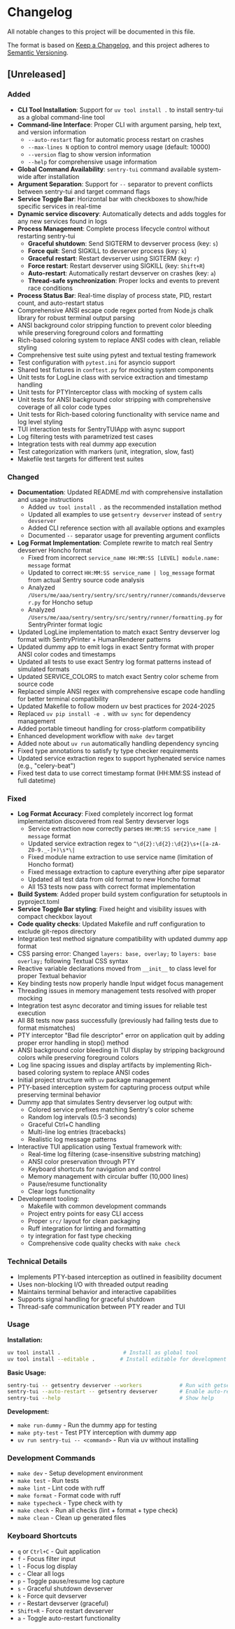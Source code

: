 # Changelog

All notable changes to this project will be documented in this file.

The format is based on [Keep a Changelog](https://keepachangelog.com/en/1.0.0/),
and this project adheres to [Semantic Versioning](https://semver.org/spec/v2.0.0.html).

## [Unreleased]

### Added
- **CLI Tool Installation**: Support for `uv tool install .` to install sentry-tui as a global command-line tool
- **Command-line Interface**: Proper CLI with argument parsing, help text, and version information
  - `--auto-restart` flag for automatic process restart on crashes
  - `--max-lines N` option to control memory usage (default: 10000)
  - `--version` flag to show version information
  - `--help` for comprehensive usage information
- **Global Command Availability**: `sentry-tui` command available system-wide after installation
- **Argument Separation**: Support for `--` separator to prevent conflicts between sentry-tui and target command flags
- **Service Toggle Bar**: Horizontal bar with checkboxes to show/hide specific services in real-time
- **Dynamic service discovery**: Automatically detects and adds toggles for any new services found in logs
- **Process Management**: Complete process lifecycle control without restarting sentry-tui
  - **Graceful shutdown**: Send SIGTERM to devserver process (key: `s`)
  - **Force quit**: Send SIGKILL to devserver process (key: `k`)
  - **Graceful restart**: Restart devserver using SIGTERM (key: `r`)
  - **Force restart**: Restart devserver using SIGKILL (key: `Shift+R`)
  - **Auto-restart**: Automatically restart devserver on crashes (key: `a`)
  - **Thread-safe synchronization**: Proper locks and events to prevent race conditions
- **Process Status Bar**: Real-time display of process state, PID, restart count, and auto-restart status
- Comprehensive ANSI escape code regex ported from Node.js chalk library for robust terminal output parsing
- ANSI background color stripping function to prevent color bleeding while preserving foreground colors and formatting
- Rich-based coloring system to replace ANSI codes with clean, reliable styling
- Comprehensive test suite using pytest and textual testing framework
- Test configuration with `pytest.ini` for asyncio support
- Shared test fixtures in `conftest.py` for mocking system components
- Unit tests for LogLine class with service extraction and timestamp handling
- Unit tests for PTYInterceptor class with mocking of system calls
- Unit tests for ANSI background color stripping with comprehensive coverage of all color code types
- Unit tests for Rich-based coloring functionality with service name and log level styling
- TUI interaction tests for SentryTUIApp with async support
- Log filtering tests with parametrized test cases
- Integration tests with real dummy app execution
- Test categorization with markers (unit, integration, slow, fast)
- Makefile test targets for different test suites

### Changed
- **Documentation**: Updated README.md with comprehensive installation and usage instructions
  - Added `uv tool install .` as the recommended installation method
  - Updated all examples to use `getsentry devserver` instead of `sentry devserver`
  - Added CLI reference section with all available options and examples
  - Documented `--` separator usage for preventing argument conflicts
- **Log Format Implementation**: Complete rewrite to match real Sentry devserver Honcho format
  - Fixed from incorrect `service_name HH:MM:SS [LEVEL] module.name: message` format
  - Updated to correct `HH:MM:SS service_name | log_message` format from actual Sentry source code analysis
  - Analyzed `/Users/me/aaa/sentry/sentry/src/sentry/runner/commands/devserver.py` for Honcho setup
  - Analyzed `/Users/me/aaa/sentry/sentry/src/sentry/runner/formatting.py` for SentryPrinter format logic
- Updated LogLine implementation to match exact Sentry devserver log format with SentryPrinter + HumanRenderer patterns
- Updated dummy app to emit logs in exact Sentry format with proper ANSI color codes and timestamps
- Updated all tests to use exact Sentry log format patterns instead of simulated formats
- Updated SERVICE_COLORS to match exact Sentry color scheme from source code
- Replaced simple ANSI regex with comprehensive escape code handling for better terminal compatibility
- Updated Makefile to follow modern uv best practices for 2024-2025
- Replaced `uv pip install -e .` with `uv sync` for dependency management
- Added portable timeout handling for cross-platform compatibility
- Enhanced development workflow with `make dev` target
- Added note about `uv run` automatically handling dependency syncing
- Fixed type annotations to satisfy ty type checker requirements
- Updated service extraction regex to support hyphenated service names (e.g., "celery-beat")
- Fixed test data to use correct timestamp format (HH:MM:SS instead of full datetime)

### Fixed
- **Log Format Accuracy**: Fixed completely incorrect log format implementation discovered from real Sentry devserver logs
  - Service extraction now correctly parses `HH:MM:SS service_name | message` format
  - Updated service extraction regex to `^\d{2}:\d{2}:\d{2}\s+([a-zA-Z0-9._-]+)\s*\|`
  - Fixed module name extraction to use service name (limitation of Honcho format)
  - Fixed message extraction to capture everything after pipe separator
  - Updated all test data from old format to new Honcho format
  - All 153 tests now pass with correct format implementation
- **Build System**: Added proper build system configuration for setuptools in pyproject.toml
- **Service Toggle Bar styling**: Fixed height and visibility issues with compact checkbox layout
- **Code quality checks**: Updated Makefile and ruff configuration to exclude git-repos directory
- Integration test method signature compatibility with updated dummy app format
- CSS parsing error: Changed `layers: base, overlay;` to `layers: base overlay;` following Textual CSS syntax
- Reactive variable declarations moved from `__init__` to class level for proper Textual behavior
- Key binding tests now properly handle Input widget focus management
- Threading issues in memory management tests resolved with proper mocking
- Integration test async decorator and timing issues for reliable test execution
- All 88 tests now pass successfully (previously had failing tests due to format mismatches)
- PTY interceptor "Bad file descriptor" error on application quit by adding proper error handling in stop() method
- ANSI background color bleeding in TUI display by stripping background colors while preserving foreground colors
- Log line spacing issues and display artifacts by implementing Rich-based coloring system to replace ANSI codes
- Initial project structure with `uv` package management
- PTY-based interception system for capturing process output while preserving terminal behavior
- Dummy app that simulates Sentry devserver log output with:
  - Colored service prefixes matching Sentry's color scheme
  - Random log intervals (0.5-3 seconds)
  - Graceful Ctrl+C handling
  - Multi-line log entries (tracebacks)
  - Realistic log message patterns
- Interactive TUI application using Textual framework with:
  - Real-time log filtering (case-insensitive substring matching)
  - ANSI color preservation through PTY
  - Keyboard shortcuts for navigation and control
  - Memory management with circular buffer (10,000 lines)
  - Pause/resume functionality
  - Clear logs functionality
- Development tooling:
  - Makefile with common development commands
  - Project entry points for easy CLI access
  - Proper `src/` layout for clean packaging
  - Ruff integration for linting and formatting
  - ty integration for fast type checking
  - Comprehensive code quality checks with `make check`

### Technical Details
- Implements PTY-based interception as outlined in feasibility document
- Uses non-blocking I/O with threaded output reading
- Maintains terminal behavior and interactive capabilities
- Supports signal handling for graceful shutdown
- Thread-safe communication between PTY reader and TUI

### Usage

**Installation:**
```bash
uv tool install .                    # Install as global tool
uv tool install --editable .        # Install editable for development
```

**Basic Usage:**
```bash
sentry-tui -- getsentry devserver --workers            # Run with getsentry devserver
sentry-tui --auto-restart -- getsentry devserver       # Enable auto-restart
sentry-tui --help                                      # Show help
```

**Development:**
- `make run-dummy` - Run the dummy app for testing  
- `make pty-test` - Test PTY interception with dummy app
- `uv run sentry-tui -- <command>` - Run via uv without installing

### Development Commands
- `make dev` - Setup development environment
- `make test` - Run tests
- `make lint` - Lint code with ruff
- `make format` - Format code with ruff
- `make typecheck` - Type check with ty
- `make check` - Run all checks (lint + format + type check)
- `make clean` - Clean up generated files

### Keyboard Shortcuts
- `q` or `Ctrl+C` - Quit application
- `f` - Focus filter input
- `l` - Focus log display
- `c` - Clear all logs
- `p` - Toggle pause/resume log capture
- `s` - Graceful shutdown devserver
- `k` - Force quit devserver
- `r` - Restart devserver (graceful)
- `Shift+R` - Force restart devserver
- `a` - Toggle auto-restart functionality